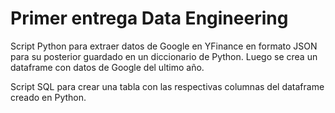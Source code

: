 # Primer entrega Data Engineering
Script Python para extraer datos de Google en YFinance en formato JSON para su posterior guardado en un diccionario de Python. Luego se crea un dataframe con datos de Google del ultimo año.

Script SQL para crear una tabla con las respectivas columnas del dataframe creado en Python.

